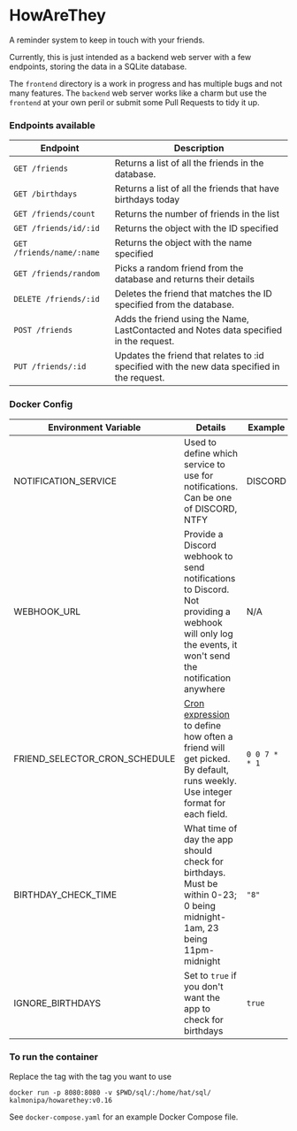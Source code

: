 # HowAreThey
A reminder system to keep in touch with your friends.

Currently, this is just intended as a backend web server with a few endpoints, storing the data in a SQLite database.

The `frontend` directory is a work in progress and has multiple bugs and not many features. The `backend` web server works like a charm but use the `frontend` at your own peril or submit some Pull Requests to tidy it up.

### Endpoints available
| Endpoint | Description |
|---|---|
| `GET /friends` | Returns a list of all the friends in the database. |
| `GET /birthdays` | Returns a list of all the friends that have birthdays today |
| `GET /friends/count` | Returns the number of friends in the list |
| `GET /friends/id/:id` | Returns the object with the ID specified |
| `GET /friends/name/:name` | Returns the object with the name specified |
| `GET /friends/random` | Picks a random friend from the database and returns their details |
| `DELETE /friends/:id` | Deletes the friend that matches the ID specified from the database. |
| `POST /friends` | Adds the friend using the Name, LastContacted and Notes data specified in the request. |
| `PUT /friends/:id` | Updates the friend that relates to :id specified with the new data specified in the request. |


### Docker Config
| Environment Variable | Details | Example | Default |
|---|---|---|---|
| NOTIFICATION_SERVICE | Used to define which service to use for notifications. Can be one of DISCORD, NTFY | DISCORD | N/A |
| WEBHOOK_URL | Provide a Discord webhook to send notifications to Discord. Not providing a webhook will only log the events, it won't send the notification anywhere | N/A | N/A |
| FRIEND_SELECTOR_CRON_SCHEDULE | [Cron expression](https://crontab.guru/) to define how often a friend will get picked. By default, runs weekly. Use integer format for each field. | `0 0 7 * * 1` | `@weekly` |
| BIRTHDAY_CHECK_TIME | What time of day the app should check for birthdays. Must be within 0-23; 0 being midnight-1am, 23 being 11pm-midnight | `"8"` | `8` |
| IGNORE_BIRTHDAYS | Set to `true` if you don't want the app to check for birthdays | `true` | `false` |

### To run the container
Replace the tag with the tag you want to use
```
docker run -p 8080:8080 -v $PWD/sql/:/home/hat/sql/ kalmonipa/howarethey:v0.16
```

See `docker-compose.yaml` for an example Docker Compose file.
